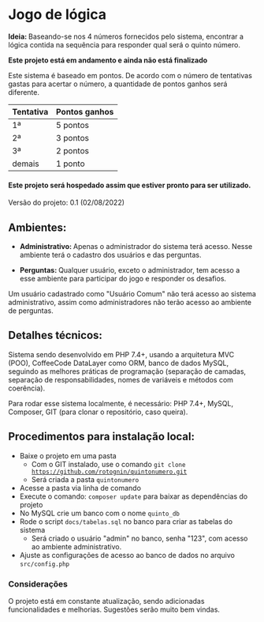 # Jogo de lógica

<b>Ideia: </b> Baseando-se nos 4 números fornecidos pelo sistema, encontrar a lógica contida na 
sequência para responder qual será o quinto número.

<b>Este projeto está em andamento e ainda não está finalizado</b>

Este sistema é baseado em pontos. De acordo com o número de tentativas gastas para acertar o número, 
a quantidade de pontos ganhos será diferente.

Tentativa | Pontos ganhos
----|-----
1ª | 5 pontos
2ª | 3 pontos
3ª | 2 pontos
demais | 1 ponto

#### Este projeto será hospedado assim que estiver pronto para ser utilizado.

Versão do projeto: 0.1 (02/08/2022)

## Ambientes:

- <strong>Administrativo: </strong> Apenas o administrador do sistema terá acesso. Nesse ambiente terá o cadastro dos usuários e das perguntas.

- <strong>Perguntas: </strong> Qualquer usuário, exceto o administrador, tem acesso a esse ambiente para participar 
do jogo e responder os desafios.

Um usuário cadastrado como "Usuário Comum" não terá acesso ao sistema administrativo, assim como administradores não terão acesso ao ambiente de perguntas.

## Detalhes técnicos:

Sistema sendo desenvolvido em PHP 7.4+, usando a arquitetura MVC (POO), CoffeeCode DataLayer como ORM, banco de dados MySQL, seguindo as melhores práticas de programação (separação de camadas, separação de responsabilidades, nomes de variáveis e métodos com coerência).

Para rodar esse sistema localmente, é necessário: PHP 7.4+, MySQL, Composer, GIT (para clonar o repositório, caso queira).

## Procedimentos para instalação local:

- Baixe o projeto em uma pasta
  - Com o GIT instalado, use o comando <code>git clone https://github.com/rotognin/quintonumero.git</code>
  - Será criada a pasta <code>quintonumero</code>
- Acesse a pasta via linha de comando
- Execute o comando: <code>composer update</code> para baixar as dependências do projeto
- No MySQL crie um banco com o nome <code>quinto_db</code>
- Rode o script <code>docs/tabelas.sql</code> no banco para criar as tabelas do sistema
  - Será criado o usuário "admin" no banco, senha "123", com acesso ao ambiente administrativo.
- Ajuste as configurações de acesso ao banco de dados no arquivo <code>src/config.php</code>

### Considerações

O projeto está em constante atualização, sendo adicionadas funcionalidades e melhorias. Sugestões serão muito bem vindas.